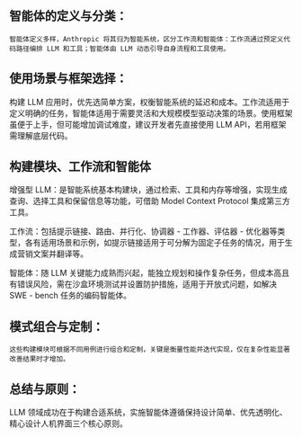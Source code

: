 ## 智能体的定义与分类：
    智能体定义多样，Anthropic 将其归为智能系统，区分工作流和智能体：工作流通过预定义代码路径编排 LLM 和工具；智能体由 LLM 动态引导自身流程和工具使用。


## 使用场景与框架选择：
构建 LLM 应用时，优先选简单方案，权衡智能系统的延迟和成本。工作流适用于定义明确的任务，智能体适用于需要灵活和大规模模型驱动决策的场景。使用框架虽便于上手，但可能增加调试难度，建议开发者先直接使用 LLM API，若用框架需理解底层代码。


## 构建模块、工作流和智能体
 增强型 LLM：是智能系统基本构建块，通过检索、工具和内存等增强，实现生成查询、选择工具和保留信息等功能，可借助 Model Context Protocol 集成第三方工具。

 工作流：包括提示链接、路由、并行化、协调器 - 工作器、评估器 - 优化器等类型，各有适用场景和示例，如提示链接适用于可分解为固定子任务的情况，用于生成营销文案并翻译等。


 智能体：随 LLM 关键能力成熟而兴起，能独立规划和操作复杂任务，但成本高且有错误风险，需在沙盒环境测试并设置防护措施，适用于开放式问题，如解决 SWE - bench 任务的编码智能体。


## 模式组合与定制：

    这些构建模块可根据不同用例进行组合和定制，关键是衡量性能并迭代实现，仅在复杂性能显著改善结果时才增加。



## 总结与原则：


LLM 领域成功在于构建合适系统，实施智能体遵循保持设计简单、优先透明化、精心设计人机界面三个核心原则。
